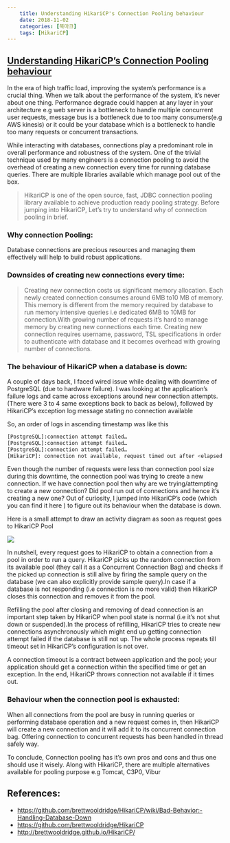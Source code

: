 ```yaml
---
    title: Understanding HikariCP's Connection Pooling behaviour
    date: 2018-11-02
    categories: [북마크]
    tags: [HikariCP]
---
```


## [Understanding HikariCP’s Connection Pooling behaviour](https://medium.com/@rajchandak1993/understanding-hikaricps-connection-pooling-behaviour-467c5a1a1506)


In the era of high traffic load, improving the system’s performance is a crucial thing. When we talk about the performance of the system, it’s never about one thing. Performance degrade could happen at any layer in your architecture e.g web server is a bottleneck to handle multiple concurrent user requests, message bus is a bottleneck due to too many consumers(e.g AWS kinesis) or it could be your database which is a bottleneck to handle too many requests or concurrent transactions.

While interacting with databases, connections play a predominant role in overall performance and robustness of the system. One of the trivial technique used by many engineers is a connection pooling to avoid the overhead of creating a new connection every time for running database queries. There are multiple libraries available which manage pool out of the box.

> HikariCP is one of the open source, fast, JDBC connection pooling library available to achieve production ready pooling strategy.
Before jumping into HikariCP, Let’s try to understand why of connection pooling in brief.

### Why connection Pooling:

Database connections are precious resources and managing them effectively will help to build robust applications.

### Downsides of creating new connections every time:

> Creating new connection costs us significant memory allocation. Each newly created connection consumes around 6MB to10 MB of memory. This memory is different from the memory required by database to run memory intensive queries i.e dedicated 6MB to 10MB for connection.With growing number of requests it’s hard to manage memory by creating new connections each time.
> Creating new connection requires username, password, TSL specifications in order to authenticate with database and it becomes overhead with growing number of connections.

### The behaviour of HikariCP when a database is down:

A couple of days back, I faced wired issue while dealing with downtime of PostgreSQL (due to hardware failure). I was looking at the application’s failure logs and came across exceptions around new connection attempts. (There were 3 to 4 same exceptions back to back as below), followed by HikariCP’s exception log message stating no connection available

So, an order of logs in ascending timestamp was like this

```sh
[PostgreSQL]:connection attempt failed…
[PostgreSQL]:connection attempt failed…
[PostgreSQL]:connection attempt failed…
[HikariCP]: connection not available, request timed out after <elapsed timeout> ms
```

Even though the number of requests were less than connection pool size during this downtime, the connection pool was trying to create a new connection. If we have connection pool then why are we trying/attempting to create a new connection? Did pool run out of connections and hence it’s creating a new one? Out of curiosity, I jumped into HikariCP’s code (which you can find it here ) to figure out its behaviour when the database is down.

Here is a small attempt to draw an activity diagram as soon as request goes to HikariCP Pool

![](https://miro.medium.com/max/671/1*05onc5deIDLtFifTpyy8dg.png)

In nutshell, every request goes to HikariCP to obtain a connection from a pool in order to run a query. HikariCP picks up the random connection from its available pool (they call it as a Concurrent Connection Bag) and checks if the picked up connection is still alive by firing the sample query on the database (we can also explicitly provide sample query).In case if a database is not responding (i.e connection is no more valid) then HikariCP closes this connection and removes it from the pool.

Refilling the pool after closing and removing of dead connection is an important step taken by HikariCP when pool state is normal (i.e it’s not shut down or suspended).In the process of refilling, HikariCP tries to create new connections asynchronously which might end up getting connection attempt failed if the database is still not up. The whole process repeats till timeout set in HikariCP’s configuration is not over.

A connection timeout is a contract between application and the pool; your application should get a connection within the specified time or get an exception. In the end, HikariCP throws connection not available if it times out.

### Behaviour when the connection pool is exhausted:

When all connections from the pool are busy in running queries or performing database operation and a new request comes in, then HikariCP will create a new connection and it will add it to its concurrent connection bag. Offering connection to concurrent requests has been handled in thread safely way.

To conclude, Connection pooling has it’s own pros and cons and thus one should use it wisely. Along with HikariCP, there are multiple alternatives available for pooling purpose e.g Tomcat, C3P0, Vibur

## References:
- https://github.com/brettwooldridge/HikariCP/wiki/Bad-Behavior:-Handling-Database-Down
- https://github.com/brettwooldridge/HikariCP
- http://brettwooldridge.github.io/HikariCP/
